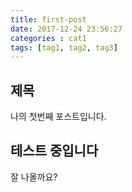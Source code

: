 ```yaml
---
title: first-post
date: 2017-12-24 23:56:27
categories : cat1
tags: [tag1, tag2, tag3]
---
```


## 제목
나의 첫번째 포스트입니다.

<h2>테스트 중입니다</h2>
<p>잘 나올까요?</p>

